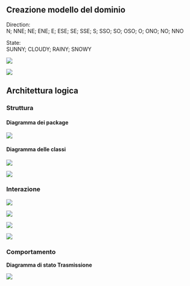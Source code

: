 ## Creazione modello del dominio

Direction:<br>N; NNE; NE; ENE; E; ESE; SE; SSE; S; SSO; SO; OSO; O; ONO; NO; NNO

State:<br>SUNNY; CLOUDY; RAINY; SNOWY

![](resources/DominioStazione.svg)

![](resources/ModelloDelDominio.svg)

## Architettura logica

### Struttura

#### Diagramma dei package

![](resources/StrutturaPackage.svg)

#### Diagramma delle classi

![](resources/DiagrammaClassiUtente.svg)

![](resources/DiagrammaClassiSistema.svg)

### Interazione

![](resources/InteractionLetturaSensori.svg)

![](resources/InteractionTrasmissione.svg)

![](resources/InteractionGestioneEvento.svg)

![](resources/InteractionProiezione.svg)

### Comportamento

**Diagramma di stato Trasmissione**

![](resources/StatoBuffer.svg)